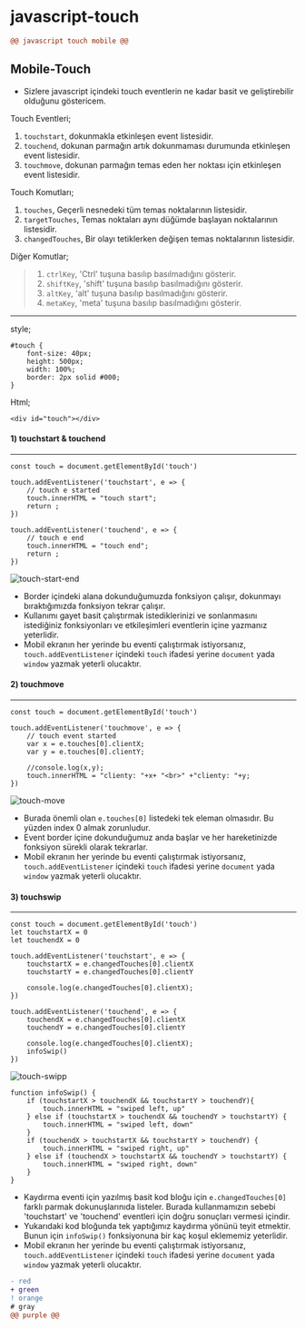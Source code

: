 # javascript-touch
```diff
@@ javascript touch mobile @@
```

## Mobile-Touch

 + Sizlere javascript içindeki touch eventlerin ne kadar basit ve geliştirebilir olduğunu göstericem.
  
  Touch Eventleri;
  1) <code>touchstart</code>, dokunmakla etkinleşen event listesidir.
  2) <code>touchend</code>, dokunan parmağın artık dokunmaması durumunda etkinleşen event listesidir.
  3) <code>touchmove</code>, dokunan parmağın temas eden her noktası için etkinleşen event listesidir.

  Touch Komutları;
  1) <code>touches</code>, Geçerli nesnedeki tüm temas noktalarının listesidir.
  2) <code>targetTouches</code>, Temas noktaları aynı düğümde başlayan noktalarının listesidir.
  3) <code>changedTouches</code>, Bir olayı tetiklerken değişen temas noktalarının listesidir.
  
  Diğer Komutlar;
  >1) <code>ctrlKey</code>, 'Ctrl' tuşuna basılıp basılmadığını gösterir.
  >2) <code>shiftKey</code>, 'shift' tuşuna basılıp basılmadığını gösterir.
  >3) <code>altKey</code>, 'alt' tuşuna basılıp basılmadığını gösterir.
  >4) <code>metaKey</code>, 'meta' tuşuna basılıp basılmadığını gösterir.
  ---
  style;
  
    #touch {
        font-size: 40px;
        height: 500px;
        width: 100%;
        border: 2px solid #000;
    }
    
  Html;
  
    <div id="touch"></div>

#### 1) touchstart & touchend 
---
    const touch = document.getElementById('touch')

    touch.addEventListener('touchstart', e => {
        // touch e started
        touch.innerHTML = "touch start";
        return ;
    })

    touch.addEventListener('touchend', e => {
        // touch e end
        touch.innerHTML = "touch end";
        return ;
    })
![touch-start-end](https://user-images.githubusercontent.com/98836519/181630339-e3cbf887-5ac3-44d6-8e59-0432104e5214.gif)

   - Border içindeki alana dokunduğumuzda fonksiyon çalışır, dokunmayı bıraktığımızda fonksiyon tekrar çalışır.
   - Kullanımı gayet basit çalıştırmak istediklerinizi ve sonlanmasını istediğiniz fonksiyonları ve etkileşimleri eventlerin içine yazmanız yeterlidir.
   - Mobil ekranın her yerinde bu eventi çalıştırmak istiyorsanız, <code>touch.addEventListener</code> içindeki <code>touch</code> ifadesi yerine <code>document</code> yada <code>window</code> yazmak yeterli olucaktır.

#### 2) touchmove
---
    const touch = document.getElementById('touch')

    touch.addEventListener('touchmove', e => {
        // touch event started
        var x = e.touches[0].clientX;
        var y = e.touches[0].clientY;

        //console.log(x,y);
        touch.innerHTML = "clienty: "+x+ "<br>" +"clienty: "+y;
    })
![touch-move](https://user-images.githubusercontent.com/98836519/181631228-32996215-fe5c-4695-8c10-e4115999e3ed.gif)

   - Burada önemli olan <code>e.touches[0]</code> listedeki tek eleman olmasıdır. Bu yüzden index 0 almak zorunludur.
   - Event border içine dokunduğumuz anda başlar ve her hareketinizde fonksiyon sürekli olarak tekrarlar.
   - Mobil ekranın her yerinde bu eventi çalıştırmak istiyorsanız, <code>touch.addEventListener</code> içindeki <code>touch</code> ifadesi yerine <code>document</code> yada <code>window</code> yazmak yeterli olucaktır.
  
#### 3) touchswip
---
    const touch = document.getElementById('touch')
    let touchstartX = 0
    let touchendX = 0

    touch.addEventListener('touchstart', e => {
        touchstartX = e.changedTouches[0].clientX
        touchstartY = e.changedTouches[0].clientY

        console.log(e.changedTouches[0].clientX);
    })

    touch.addEventListener('touchend', e => {
        touchendX = e.changedTouches[0].clientX
        touchendY = e.changedTouches[0].clientY

        console.log(e.changedTouches[0].clientX);
        infoSwip()
    })
![touch-swipp](https://user-images.githubusercontent.com/98836519/181631772-8fb2ebcc-5643-4665-b64d-090eaa9a0fce.gif)

    function infoSwip() {
        if (touchstartX > touchendX && touchstartY > touchendY){
            touch.innerHTML = "swiped left, up"
        } else if (touchstartX > touchendX && touchendY > touchstartY) {
            touch.innerHTML = "swiped left, down"
        }
        if (touchendX > touchstartX && touchstartY > touchendY) {
            touch.innerHTML = "swiped right, up"
        } else if (touchendX > touchstartX && touchendY > touchstartY) {
            touch.innerHTML = "swiped right, down"
        }
    }
   
   - Kaydırma eventi için yazılmış basit kod bloğu için <code>e.changedTouches[0]</code> farklı parmak dokunuşlarınıda listeler. Burada kullanmamızın sebebi 'touchstart' ve 'touchend' eventleri için doğru sonuçları vermesi içindir. 
   - Yukarıdaki kod bloğunda tek yaptığımız kaydırma yönünü teyit etmektir. Bunun için <code>infoSwip()</code> fonksiyonuna bir kaç koşul eklememiz yeterlidir.
   - Mobil ekranın her yerinde bu eventi çalıştırmak istiyorsanız, <code>touch.addEventListener</code> içindeki <code>touch</code> ifadesi yerine <code>document</code> yada <code>window</code> yazmak yeterli olucaktır.
   
   


```diff
- red
+ green
! orange
# gray
@@ purple @@
```
